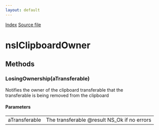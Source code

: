```yaml
---
layout: default
---
```

<div id='links'><a href="../index.html">Index</a>
<a href="http://dxr.mozilla.org/mozilla-central/source/widget/nsIClipboardOwner.idl">Source file</a>
</div>

# nsIClipboardOwner #

## Methods ##

### LosingOwnership(aTransferable) ###
  
Notifies the owner of the clipboard transferable that the  
transferable is being removed from the clipboard  
  
  

#### Parameters ####

<table>

<tr>
<td>aTransferable</td>
<td>The transferable  
@result NS_Ok if no errors  
</td>
</tr>

</table>

